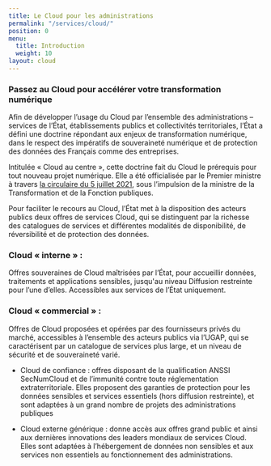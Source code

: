 ```yaml
---
title: Le Cloud pour les administrations
permalink: "/services/cloud/"
position: 0
menu:
  title: Introduction
  weight: 10
layout: cloud
---
```


### **Passez au Cloud pour accélérer votre transformation numérique**

Afin de développer l’usage du Cloud par l’ensemble des administrations – services de l’État, établissements publics et collectivités territoriales, l’État a défini une doctrine répondant aux enjeux de transformation numérique, dans le respect des impératifs de souveraineté numérique et de protection des données des Français comme des entreprises.

Intitulée « Cloud au centre », cette doctrine fait du Cloud le prérequis pour tout nouveau projet numérique. Elle a été officialisée par le Premier ministre à travers [la circulaire du 5 juillet 2021](https://www.legifrance.gouv.fr/circulaire/id/45205 "la circulaire du 5 juillet 2021 - Lien externe"), sous l’impulsion de la ministre de la Transformation et de la Fonction publiques.

Pour faciliter le recours au Cloud, l’État met à la disposition des acteurs publics deux offres de services Cloud, qui se distinguent par la richesse des catalogues de services et différentes modalités de disponibilité, de réversibilité et de protection des données.


### **Cloud « interne »** :

Offres souveraines de Cloud maîtrisées par l’État, pour accueillir données, traitements et applications sensibles, jusqu'au niveau Diffusion restreinte pour l’une d’elles. Accessibles aux services de l’État uniquement.

### **Cloud « commercial »** :

Offres de Cloud proposées et opérées par des fournisseurs privés du marché, accessibles à l’ensemble des acteurs publics via l’UGAP, qui se caractérisent par un catalogue de services plus large, et un niveau de sécurité et de souveraineté varié.

* Cloud de confiance : offres disposant de la qualification ANSSI SecNumCloud et de l’immunité contre toute réglementation extraterritoriale. Elles proposent des garanties de protection pour les données sensibles et services essentiels (hors diffusion restreinte), et sont adaptées à un grand nombre de projets des administrations publiques

* Cloud externe générique : donne accès aux offres grand public et ainsi aux dernières innovations des leaders mondiaux de services Cloud. Elles sont adaptées à l’hébergement de données non sensibles et aux services non essentiels au fonctionnement des administrations.